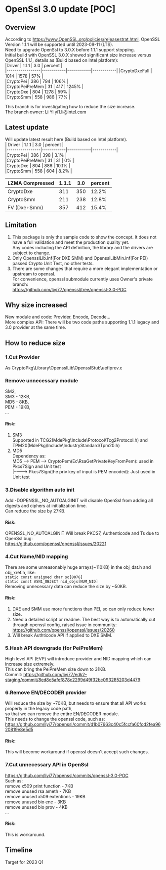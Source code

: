# OpenSsl 3.0 update [POC]

## Overview
According to https://www.OpenSSL.org/policies/releasestrat.html, OpenSSL Version 1.1.1 will be supported until 2023-09-11 (LTS).  
Need to upgrade OpenSsl to 3.0.X before 1.1.1 support stopping.  
Initial build with OpenSSL 3.0.X showed significant size increase versus OpenSSL 1.1.1, details as (Build based on Intel platform):  
|Driver           |   1.1.1    |    3.0     |   percent  |  
|-----------------|------------|------------|------------|
|CryptoDxeFull    |   1014     |    1578    |     57%    |  
|CryptoPei        |   386      |    794     |    106%    |  
|CryptoPeiPreMem  |   31       |    417     |    1245%   |  
|CryptoDxe        |   804      |    1278    |     59%    |  
|CryptoSmm        |   558      |    986     |     77%    |  

This branch is for investigating how to reduce the size increase.  
The branch owner: Li Yi <yi1.li@intel.com>  

## Latest update
Will update latest result here (Build based on Intel platform).  
|     Driver      |   1.1.1    |    3.0     |   percent  |  
|-----------------|------------|------------|------------|  
|CryptoPei        |   386      |    398     |    3.1%    |  
|CryptoPeiPreMem  |   31       |    31      |    0%      |  
|CryptoDxe        |   804      |    886     |    10.1%   |  
|CryptoSmm        |   558      |    604     |    8.2%    |  

| LZMA Compressed |   1.1.1    |    3.0     |   percent  |  
|-----------------|------------|------------|------------|  
|CryptoDxe        |   311      |    350     |    12.2%   |  
|CryptoSmm        |   211      |    238     |    12.8%   |  
|FV (Dxe+Smm)     |   357      |    412     |    15.4%   |  

## Limitation

1. This package is only the sample code to show the concept. It does not have a full validation and meet the production quality yet.  
Any codes including the API definition, the library and the drivers are subject to change.  
2. Only OpensslLib.inf(For DXE SMM) and OpensslLibMin.inf(For PEI) passed Crypto Unit Test, no other tests.  
3. There are some changes that require a more elegant implementation or upstream to openssl.  
For convenience, openssl submodule currently uses Owner's private branch:  
https://github.com/liyi77/openssl/tree/openssl-3.0-POC  

## Why size increased  

New module and code: Provider, Encode, Decode...  
More complex API: There will be two code paths supporting 1.1.1 legacy and 3.0 provider at the same time.  

## How to reduce size
### 1.Cut Provider
As CryptoPkg\Library\OpensslLib\OpensslStub\uefiprov.c

### Remove unnecessary module 
SM2,  
SM3 - 12KB,  
MD5 - 8KB,  
PEM - 19KB,  
...  
#### Risk:
1. SM3  
Supported in TCG2(MdePkg\Include\Protocol\Tcg2Protocol.h) and TPM20(MdePkg\Include\IndustryStandard\Tpm20.h)  
2. MD5  
Dependency as:  
MD5 --> PEM --> CryptoPem(Ec\RsaGetPrivateKeyFromPem): used in Pkcs7Sign and Unit test  
         |----> Pkcs7Sign(the priv key of input is PEM encoded): Just used in Unit test

### 3.Disable algorithm auto init
Add -DOPENSSL_NO_AUTOALGINIT will disable OpenSsl from adding all digests and ciphers at initialization time.  
Can reduce the size by 27KB.  
#### Risk:
OPENSSL_NO_AUTOALGINIT Will break PKCS7, Authenticode and Ts due to OpenSsl bug:  
https://github.com/openssl/openssl/issues/20221  

### 4.Cut Name/NID mapping
There are some unreasonably huge arrays(~110KB) in the obj_dat.h and obj_xref.h, like:  
```static const unsigned char so[8076]```  
```static const ASN1_OBJECT nid_objs[NUM_NID] ```  
Removing unnecessary data can reduce the size by ~50KB.  
#### Risk:
1. DXE and SMM use more functions than PEI, so can only reduce fewer size.  
2. Need a detailed script or readme. The best way is to automatically cut through openssl config, raised issue in community:  
https://github.com/openssl/openssl/issues/20260  
3. Will break Authticode API if applied to DXE SMM.  

### 5.Hash API downgrade (for PeiPreMem)
High level API (EVP) will introduce provider and NID mapping which can increase size extremely.  
This can bring the PeiPreMem size down to 31KB.  
Commit: https://github.com/liyi77/edk2-staging/commit/8ed8c5afef878c2299d49f32bc093285203d4479  

### 6.Remove EN/DECODER provider
Will reduce the size by ~70KB, but needs to ensure that all API works properly in the legacy code path,  
so that we can remove the entire EN/DECODER module.  
This needs to change the openssl code, such as:  
https://github.com/liyi77/openssl/commit/d1b07663c40c5fccfa60fcd2fea9620819e8e5d5
#### Risk:
This will become workaround if openssl doesn't accept such changes.  

### 7.Cut unnecessary API in OpenSsl
https://github.com/liyi77/openssl/commits/openssl-3.0-POC  
Such as:  
remove x509 print function - 7KB  
remove unused rsa ameth - 7KB  
remove unused x509 extentions - 19KB  
remove unused bio enc - 3KB  
remove unused bio prov - 4KB  
...
#### Risk:
This is workaround.

## Timeline
Target for 2023 Q1
